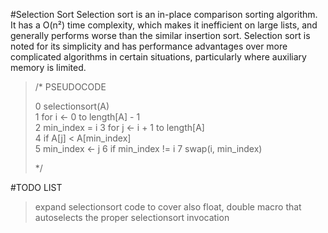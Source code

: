 #Selection Sort
Selection sort is an in-place comparison sorting algorithm.
It has a O(n²) time complexity, which makes it inefficient on large lists,
and generally performs worse than the similar insertion sort.
Selection sort is noted for its simplicity and has performance advantages over more complicated algorithms in certain situations, particularly where auxiliary memory is limited. 

<blockquote>
/*  PSEUDOCODE

0    selectionsort(A) \
1       for i ← 0 to length[A] - 1 \
2           min_index = i
3           for j ← i + 1 to length[A] \
4               if A[j] < A[min_index] \
5                   min_index ← j
6           if min_index != i
7               swap(i, min_index)

*/
</blockquote>
#TODO LIST

> expand selectionsort code to cover also float, double
> macro that autoselects the proper selectionsort invocation